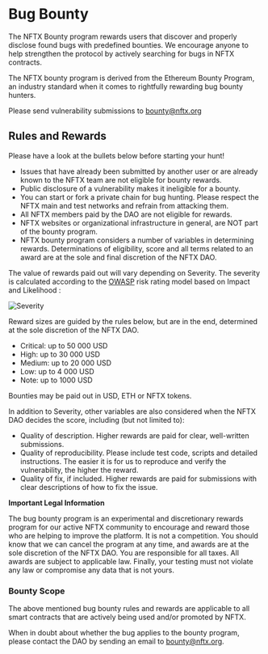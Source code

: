 # Bug Bounty

The NFTX Bounty program rewards users that discover and properly disclose found bugs with predefined bounties. We encourage anyone to help strengthen the protocol by actively searching for bugs in NFTX contracts.  
  
The NFTX bounty program is derived from the Ethereum Bounty Program, an industry standard when it comes to rightfully rewarding bug bounty hunters.  
  
Please send vulnerability submissions to [bounty@nftx.org](mailto:bounty@nftx.org) 

## Rules and Rewards

Please have a look at the bullets below before starting your hunt!

* Issues that have already been submitted by another user or are already known to the NFTX team are not eligible for bounty rewards.
* Public disclosure of a vulnerability makes it ineligible for a bounty.
* You can start or fork a private chain for bug hunting. Please respect the NFTX main and test networks and refrain from attacking them.
* All NFTX members paid by the DAO are not eligible for rewards.
* NFTX websites or organizational infrastructure in general, are NOT part of the bounty program.
* NFTX bounty program considers a number of variables in determining rewards. Determinations of eligibility, score and all terms related to an award are at the sole and final discretion of the NFTX DAO.

The value of rewards paid out will vary depending on Severity. The severity is calculated according to the [OWASP](https://www.owasp.org/index.php/OWASP_Risk_Rating_Methodology) risk rating model based on Impact and Likelihood :

![Severity](https://lh3.googleusercontent.com/B-RaTD0aLBUht3y-NEPSja8vhSyncCHm28gWdE2uIjEfYjL4ceG9kEbcSR2n5IBAExH8uj57jamcoI6eY_ewLfRGBaIdZQD9dYGoQ56rDFA1WGYFEC9JIKRWHjGpog9yYL6OvvVt)

Reward sizes are guided by the rules below, but are in the end, determined at the sole discretion of the NFTX DAO.

* Critical: up to 50 000 USD
* High: up to 30 000 USD
* Medium: up to 20 000 USD
* Low: up to 4 000 USD
* Note: up to 1000 USD

Bounties may be paid out in USD, ETH or NFTX tokens.

In addition to Severity, other variables are also considered when the NFTX DAO  decides the score, including \(but not limited to\):

* Quality of description. Higher rewards are paid for clear, well-written submissions.
* Quality of reproducibility. Please include test code, scripts and detailed instructions. The easier it is for us to reproduce and verify the vulnerability, the higher the reward.
* Quality of fix, if included. Higher rewards are paid for submissions with clear descriptions of how to fix the issue.

**Important Legal Information**

The bug bounty program is an experimental and discretionary rewards program for our active NFTX community to encourage and reward those who are helping to improve the platform. It is not a competition. You should know that we can cancel the program at any time, and awards are at the sole discretion of the NFTX DAO. You are responsible for all taxes. All awards are subject to applicable law. Finally, your testing must not violate any law or compromise any data that is not yours.

### Bounty Scope

The above mentioned bug bounty rules and rewards are applicable to all smart contracts that are actively being used and/or promoted by NFTX.

When in doubt about whether the bug applies to the bounty program, please contact the DAO by sending an email to [bounty@nftx.org](mailto:bounty@nftx.org).


